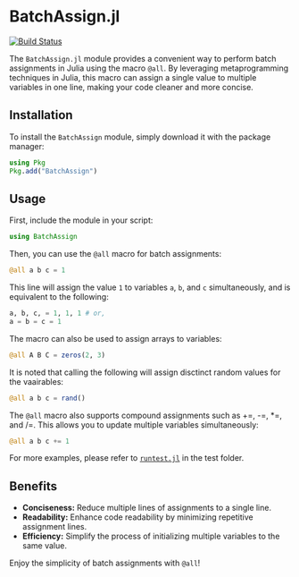 # BatchAssign.jl

[![Build Status](https://github.com/akjake616/BatchAssign.jl/actions/workflows/CI.yml/badge.svg)](https://github.com/akjake616/BatchAssign.jl/actions/workflows/CI.yml)

The `BatchAssign.jl` module provides a convenient way to perform batch assignments in Julia using the macro `@all`. By leveraging metaprogramming techniques in Julia, this macro can assign a single value to multiple variables in one line, making your code cleaner and more concise.

## Installation

To install the `BatchAssign` module, simply download it with the package manager:

```julia
using Pkg
Pkg.add("BatchAssign")
```

## Usage

First, include the module in your script:

```julia
using BatchAssign
```

Then, you can use the `@all` macro for batch assignments:

```julia
@all a b c = 1
```

This line will assign the value `1` to variables `a`, `b`, and `c` simultaneously, and is equivalent to the following:

```julia
a, b, c, = 1, 1, 1 # or, 
a = b = c = 1
```

The macro can also be used to assign arrays to variables:

```julia
@all A B C = zeros(2, 3)
```

It is noted that calling the following will assign disctinct random values for the vaairables:

```julia
@all a b c = rand()
```

The `@all` macro also supports compound assignments such as +=, -=, *=, and /=. This allows you to update multiple variables simultaneously:

```julia
@all a b c += 1
```

For more examples, please refer to [`runtest.jl`](./test/runtests.jl) in the test folder.

## Benefits

- **Conciseness:** Reduce multiple lines of assignments to a single line.
- **Readability:** Enhance code readability by minimizing repetitive assignment lines.
- **Efficiency:** Simplify the process of initializing multiple variables to the same value.

Enjoy the simplicity of batch assignments with `@all`!

